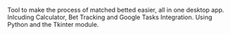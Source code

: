 Tool to make the process of matched betted easier, all in one desktop app. Inlcuding Calculator, Bet Tracking and Google Tasks Integration.
Using Python and the Tkinter module.
